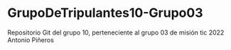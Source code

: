 # GrupoDeTripulantes10-Grupo03
Repositorio Git del grupo 10, perteneciente al grupo 03 de misión tic 2022
Antonio Piñeros


